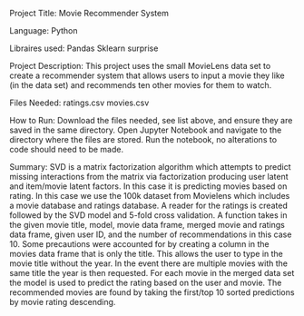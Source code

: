Project Title: Movie Recommender System

Language: Python

Libraires used: 
	Pandas
	Sklearn
	surprise

Project Description: 
This project uses the small MovieLens data set to create a recommender system that allows users to input a movie they like (in the data set) and recommends ten other movies for them to watch.

Files Needed:
		ratings.csv
		movies.csv

How to Run:
Download the files needed, see list above, and ensure they are saved in the same directory. Open Jupyter Notebook and navigate to the directory where the files are stored. Run the notebook, no alterations to code should need to be made.

Summary:
SVD is a matrix factorization algorithm which attempts to predict missing interactions from the matrix via factorization producing user latent and item/movie latent factors. In this case it is predicting movies based on rating. In this case we use the 100k dataset from Movielens which includes a movie database and ratings database. A reader for the ratings is created followed by the SVD model and 5-fold cross validation. A function takes in the given movie title, model, movie data frame, merged movie and ratings data frame, given user ID, and the number of recommendations in this case 10. Some precautions were accounted for by creating a column in the movies data frame that is only the title. This allows the user to type in the movie title without the year. In the event there are multiple movies with the same title the year is then requested. For each movie in the merged data set the model is used to predict the rating based on the user and movie. The recommended movies are found by taking the first/top 10 sorted predictions by movie rating descending.
